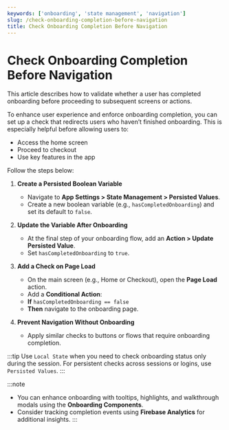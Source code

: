 ```yaml
---
keywords: ['onboarding', 'state management', 'navigation']
slug: /check-onboarding-completion-before-navigation
title: Check Onboarding Completion Before Navigation
---
```


# Check Onboarding Completion Before Navigation

This article describes how to validate whether a user has completed onboarding before proceeding to subsequent screens or actions.

To enhance user experience and enforce onboarding completion, you can set up a check that redirects users who haven’t finished onboarding. This is especially helpful before allowing users to:

   - Access the home screen
   - Proceed to checkout
   - Use key features in the app

Follow the steps below:

   1. **Create a Persisted Boolean Variable**
      - Navigate to **App Settings > State Management > Persisted Values**.
      - Create a new boolean variable (e.g., `hasCompletedOnboarding`) and set its default to `false`.

   2. **Update the Variable After Onboarding**
      - At the final step of your onboarding flow, add an **Action > Update Persisted Value**.
      - Set `hasCompletedOnboarding` to `true`.

   3. **Add a Check on Page Load**
      - On the main screen (e.g., Home or Checkout), open the **Page Load** action.
      - Add a **Conditional Action**:
      - **If** `hasCompletedOnboarding == false`
      - **Then** navigate to the onboarding page.

   4. **Prevent Navigation Without Onboarding**
      - Apply similar checks to buttons or flows that require onboarding completion.

   :::tip
   Use `Local State` when you need to check onboarding status only during the session. For persistent checks across sessions or logins, use `Persisted Values`.
   :::

   :::note
   - You can enhance onboarding with tooltips, highlights, and walkthrough modals using the **Onboarding Components**.
   - Consider tracking completion events using **Firebase Analytics** for additional insights.
   :::